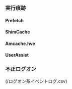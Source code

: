 ### 実行痕跡
#### Prefetch
#### ShimCache
#### Amcache.hve
#### UserAssist

### 不正ログオン
(/ログオン系イベントログ.csv)
